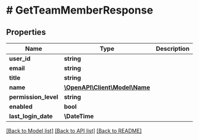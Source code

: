 # # GetTeamMemberResponse

## Properties

Name | Type | Description | Notes
------------ | ------------- | ------------- | -------------
**user_id** | **string** |  | [optional]
**email** | **string** |  | [optional]
**title** | **string** |  | [optional]
**name** | [**\OpenAPI\Client\Model\Name**](Name.md) |  | [optional]
**permission_level** | **string** |  | [optional]
**enabled** | **bool** |  | [optional]
**last_login_date** | **\DateTime** |  | [optional]

[[Back to Model list]](../../README.md#models) [[Back to API list]](../../README.md#endpoints) [[Back to README]](../../README.md)
